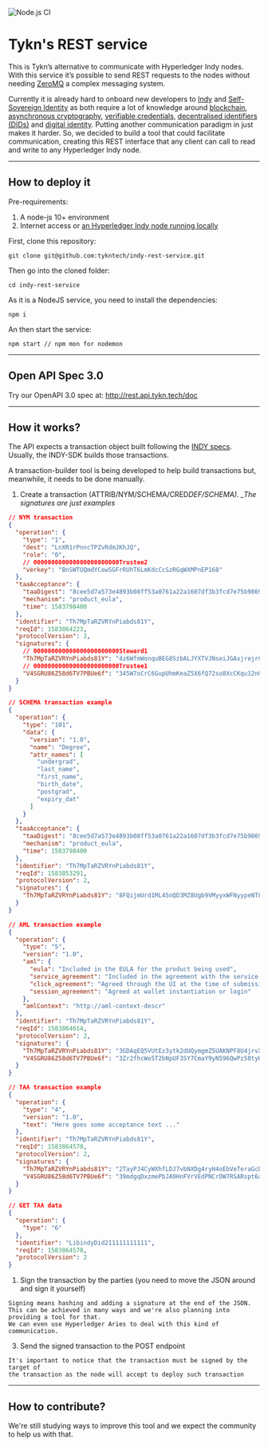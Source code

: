 ![Node.js CI](https://github.com/tykntech/indy-rest-service/workflows/Node.js%20CI/badge.svg?branch=master)

# Tykn's REST service

This is Tykn’s alternative to communicate with Hyperledger Indy nodes. With this service it’s possible to send REST requests to the nodes without needing [ZeroMQ](https://zeromq.org/) a complex messaging system.

Currently it is already hard to onboard new developers to [Indy](https://www.hyperledger.org/projects/hyperledger-indy) and [Self-Sovereign Identity](https://sovrin.org/faq/what-is-self-sovereign-identity/) as both require a lot of knowledge around [blockchain](https://en.wikipedia.org/wiki/Blockchain), [asynchronous cryptography](https://en.wikipedia.org/wiki/Public-key_cryptography), [verifiable credentials](https://www.w3.org/TR/vc-data-model/), [decentralised identifiers (DIDs)](https://w3c-ccg.github.io/did-primer/) and [digital identity](https://en.wikipedia.org/wiki/Digital_identity). Putting another communication paradigm in just makes it harder. So, we decided to build a tool that could facilitate communication, creating this REST interface that any client can call to read and write to any Hyperledger Indy node.

---

## How to deploy it

Pre-requirements:

1. A node-js 10+ environment
2. Internet access or [an Hyperledger Indy node running locally](https://github.com/hyperledger/indy-sdk#how-to-start-local-nodes-pool-with-docker)

First, clone this repository:

```
git clone git@github.com:tykntech/indy-rest-service.git
```

Then go into the cloned folder:

```
cd indy-rest-service
```

As it is a NodeJS service, you need to install the dependencies:

```
npm i
```

An then start the service:

```
npm start // npm mon for nodemon
```

---

## Open API Spec 3.0

Try our OpenAPI 3.0 spec at: http://rest.api.tykn.tech/doc

---

## How it works?

The API expects a transaction object built following the [INDY specs](https://readthedocs.org/projects/indy-node/downloads/pdf/latest/). Usually, the INDY-SDK builds those transactions.

A transaction-builder tool is being developed to help build transactions but, meanwhile, it needs to be done manually.

1. Create a transaction (ATTRIB/NYM/SCHEMA/CRED*DEF/SCHEMA). \_The signatures are just examples*

```JSON
// NYM transaction
{
  "operation": {
    "type": "1",
    "dest": "LnXR1rPnncTPZvRdmJKhJQ",
    "role": "0",
    // 000000000000000000000000Trustee2
    "verkey": "BnSWTUQmdYCewSGFrRUhT6LmKdcCcSzRGqWXMPnEP168"
  },
  "taaAcceptance": {
    "taaDigest": "8cee5d7a573e4893b08ff53a0761a22a1607df3b3fcd7e75b98696c92879641f",
    "mechanism": "product_eula",
    "time": 1583798400
  },
  "identifier": "Th7MpTaRZVRYnPiabds81Y",
  "reqId": 1583864223,
  "protocolVersion": 2,
  "signatures": {
    // 000000000000000000000000Steward1
    "Th7MpTaRZVRYnPiabds81Y": "4z6WfmWonquBEG8SzbALJYXTVJNseiJGAxjrejrCXduGACSCY1ViEMxPp3sjHSh9rHsF7byuvXQVbUpmPCqvmfDE",
    // 000000000000000000000000Trustee1
    "V4SGRU86Z58d6TV7PBUe6f": "345W7oCrC6GupUhmKeaZ5X6fQ72so8XcCKqu12nQzMYWdZJWwRtABdwS9ZNpDVGW53f5no4HiDAz1ni4Dxe4gDmu"
  }
}
```

```JSON
// SCHEMA transaction example
{
  "operation": {
    "type": "101",
    "data": {
      "version": "1.0",
      "name": "Degree",
      "attr_names": [
        "undergrad",
        "last_name",
        "first_name",
        "birth_date",
        "postgrad",
        "expiry_dat"
      ]
    }
  },
  "taaAcceptance": {
    "taaDigest": "8cee5d7a573e4893b08ff53a0761a22a1607df3b3fcd7e75b98696c92879641f",
    "mechanism": "product_eula",
    "time": 1583798400
  },
  "identifier": "Th7MpTaRZVRYnPiabds81Y",
  "reqId": 1583853291,
  "protocolVersion": 2,
  "signatures": {
    "Th7MpTaRZVRYnPiabds81Y": "8FQijmUrd1ML45nQD3MZ8Ugb9VMyyxWFNyypeNT8d4XKeP66d2VLNUE1SXMZB7PyhM6BU8ZDYJUPF4SAWJoiMoi"
  }
}
```

```JSON
// AML transaction example
{
  "operation": {
    "type": "5",
    "version": "1.0",
    "aml": {
      "eula": "Included in the EULA for the product being used",
      "service_agreement": "Included in the agreement with the service provider managing the transaction",
      "click_agreement": "Agreed through the UI at the time of submission",
      "session_agreement": "Agreed at wallet instantiation or login"
    },
    "amlContext": "http://aml-context-descr"
  },
  "identifier": "Th7MpTaRZVRYnPiabds81Y",
  "reqId": 1583864614,
  "protocolVersion": 2,
  "signatures": {
    "Th7MpTaRZVRYnPiabds81Y": "3GDAqEQ5VUtEz3ytk2dUQymgmZ5UAKNPF8U4jrvXfG53ZFCyTZ2FadV9xpVtiyVuFNbujoaupSRTBkAQJ1u7nXLZ",
    "V4SGRU86Z58d6TV7PBUe6f": "3Zr2fhcWe5T2bNpUF3SY7CmaY9yN596QwPz58tyHoXLLC7gjo2b1btWkqGDs6SGX1UDpLHky6pPebJFWAcCj1CWd"
  }
}
```

```JSON
// TAA transaction example
{
  "operation": {
    "type": "4",
    "version": "1.0",
    "text": "Here goes some acceptance text ..."
  },
  "identifier": "Th7MpTaRZVRYnPiabds81Y",
  "reqId": 1583864570,
  "protocolVersion": 2,
  "signatures": {
    "Th7MpTaRZVRYnPiabds81Y": "2TayPJ4CyWXhfLDJ7vbNXDg4ryH4oEbVeTeraGcDHXDgupaseedojiu7JsydPypWmiB8edGdtKEYasQcucnCAt4y",
    "V4SGRU86Z58d6TV7PBUe6f": "39mdgqDxzmePbJA9HnFVrVEdPNCrDW7RSARspt6aEzTvhVSdtbUnhti3D5ouCPgNox8EcP8TqhauZ8qjj2ke4Cew"
  }
}
```

```JSON
// GET TAA data
{
  "operation": {
    "type": "6"
  },
  "identifier": "LibindyDid211111111111",
  "reqId": 1583864570,
  "protocolVersion": 2
}
```

1. Sign the transaction by the parties (you need to move the JSON around and sign it yourself)

```
Signing means hashing and adding a signature at the end of the JSON.
This can be achieved in many ways and we're also planning into providing a tool for that.
We can even use Hyperledger Aries to deal with this kind of communication.
```

3. Send the signed transaction to the POST endpoint

```
It's important to notice that the transaction must be signed by the target of
the transaction as the node will accept to deploy such transaction
```

---

## How to contribute?

We're still studying ways to improve this tool and we expect the community to help us with that.
